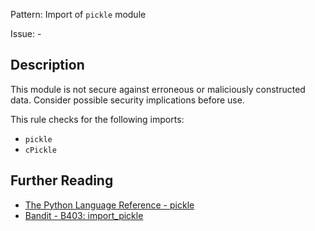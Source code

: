 Pattern: Import of `pickle` module

Issue: -

## Description

This module is not secure against erroneous or maliciously constructed data. Consider possible security implications before use.

This rule checks for the following imports:

  - `pickle`
  - `cPickle`

## Further Reading

* [The Python Language Reference - pickle](https://docs.python.org/2/library/pickle.html)
* [Bandit - B403: import_pickle](https://bandit.readthedocs.io/en/1.7.4/blacklists/blacklist_imports.html#b403-import-pickle)
